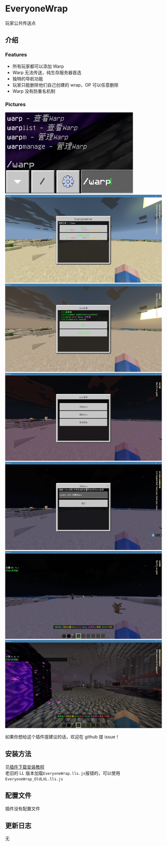 <!-- markdownlint-disable MD031 MD033 MD036 -->

# EveryoneWrap

玩家公共传送点

## 介绍

### Features

- 所有玩家都可以添加 Warp
- Warp 无法传送，纯生存服务器首选
- 独特的导航功能
- 玩家只能删除他们自己创建的 wrap，OP 可以任意删除
- Warp 没有防重名机制

### Pictures

![0](readme/0.png)
![1](readme/1.png)  
![2](readme/2.png)  
![3](readme/3.png)  
![4](readme/4.png)  
![5](readme/5.png)  
![6](readme/6.png)

如果你想给这个插件提建议的话，欢迎在 github 提 issue！

## 安装方法

见[插件下载安装教程](tutorial.md)  
老旧的 LL 版本加载`EveryoneWrap.lls.js`报错的，可以使用`EveryoneWrap_OldLXL.lls.js`

## 配置文件

插件没有配置文件

## 更新日志

无
